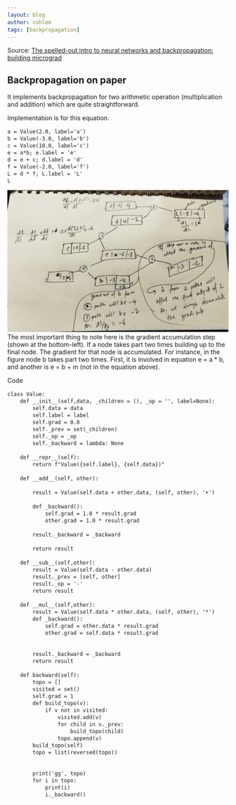 ```yaml
---
layout: blog
author: cohlem
tags: [backpropagation]
---
```


Source: [The spelled-out intro to neural networks and backpropagation: building
micrograd](https://www.youtube.com/watch?v=VMj-3S1tku0&list=PLAqhIrjkxbuWI23v9cThsA9GvCAUhRvKZ)

## Backpropagation on paper

It implements backpropagation for two arithmetic operation (multiplication and addition) which are quite straightforward.

Implementation is for this equation.

```
a = Value(2.0, label='a')
b = Value(-3.0, label='b')
c = Value(10.0, label='c')
e = a*b; e.label = 'e'
d = e + c; d.label = 'd'
f = Value(-2.0, label='f')
L = d * f; L.label = 'L'
L
```

![backprop](/assets/images/2024-12-08-backpropagation-from-scratch/backprop.jpg)
The most important thing to note here is the gradient accumulation step (shown at the bottom-left). If a node takes part two times building up to the final node. The gradient for that node is accumulated. For instance, in the figure node b takes part two times. First, it is involved in equation e = a \* b, and another is e = b + m (not in the equation above).

Code

```
class Value:
    def __init__(self,data, _children = (), _op = '', label=None):
        self.data = data
        self.label = label
        self.grad = 0.0
        self._prev = set(_children)
        self._op = _op
        self._backward = lambda: None

    def __repr__(self):
        return f"Value({self.label}, {self.data})"

    def __add__(self, other):

        result = Value(self.data + other.data, (self, other), '+')

        def _backward():
            self.grad = 1.0 * result.grad
            other.grad = 1.0 * result.grad

        result._backward = _backward

        return result

    def __sub__(self,other):
        result = Value(self.data - other.data)
        result._prev = [self, other]
        result._op = '-'
        return result

    def __mul__(self,other):
        result = Value(self.data * other.data, (self, other), '*')
        def _backward():
            self.grad = other.data * result.grad
            other.grad = self.data * result.grad


        result._backward = _backward
        return result

    def backward(self):
        topo = []
        visited = set()
        self.grad = 1
        def build_topo(v):
            if v not in visited:
                visited.add(v)
                for child in v._prev:
                    build_topo(child)
                topo.append(v)
        build_topo(self)
        topo = list(reversed(topo))


        print('gg', topo)
        for i in topo:
            print(i)
            i._backward()



```
